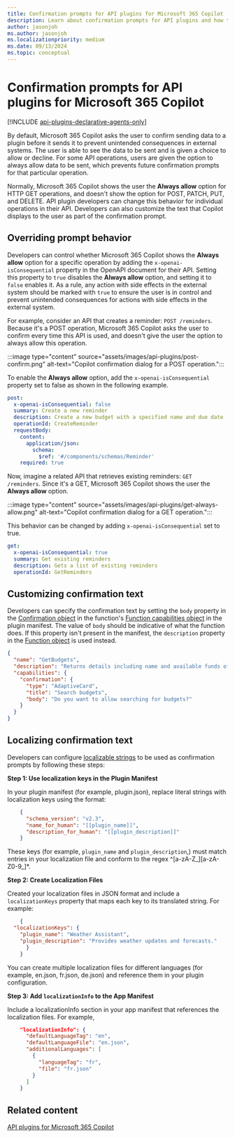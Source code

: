 ```yaml
---
title: Confirmation prompts for API plugins for Microsoft 365 Copilot
description: Learn about confirmation prompts for API plugins and how to change default confirmation behavior for Microsoft 365 Copilot
author: jasonjoh
ms.author: jasonjoh
ms.localizationpriority: medium
ms.date: 09/13/2024
ms.topic: conceptual
---
```


# Confirmation prompts for API plugins for Microsoft 365 Copilot

[!INCLUDE [api-plugins-declarative-agents-only](includes/api-plugins-declarative-agents-only.md)]

By default, Microsoft 365 Copilot asks the user to confirm sending data to a plugin before it sends it to prevent unintended consequences in external systems. The user is able to see the data to be sent and is given a choice to allow or decline. For some API operations, users are given the option to always allow data to be sent, which prevents future confirmation prompts for that particular operation.

Normally, Microsoft 365 Copilot shows the user the **Always allow** option for HTTP GET operations, and doesn't show the option for POST, PATCH, PUT, and DELETE. API plugin developers can change this behavior for individual operations in their API. Developers can also customize the text that Copilot displays to the user as part of the confirmation prompt.

## Overriding prompt behavior

Developers can control whether Microsoft 365 Copilot shows the **Always allow** option for a specific operation by adding the `x-openai-isConsequential` property in the OpenAPI document for their API. Setting this property to `true` disables the **Always allow** option, and setting it to `false` enables it. As a rule, any action with side effects in the external system should be marked with `true` to ensure the user is in control and prevent unintended consequences for actions with side effects in the external system.

For example, consider an API that creates a reminder: `POST /reminders`. Because it's a POST operation, Microsoft 365 Copilot asks the user to confirm every time this API is used, and doesn't give the user the option to always allow this operation.

:::image type="content" source="assets/images/api-plugins/post-confirm.png" alt-text="Copilot confirmation dialog for a POST operation.":::

To enable the **Always allow** option, add the `x-openai-isConsequential` property set to false as shown in the following example.

```yml
post:
  x-openai-isConsequential: false
  summary: Create a new reminder
  description: Create a new budget with a specified name and due date
  operationId: CreateReminder
  requestBody:
    content:
      application/json:
        schema:
          $ref: '#/components/schemas/Reminder'
    required: true
```

Now, imagine a related API that retrieves existing reminders: `GET /reminders`. Since it's a GET, Microsoft 365 Copilot shows the user the **Always allow** option.

:::image type="content" source="assets/images/api-plugins/get-always-allow.png" alt-text="Copilot confirmation dialog for a GET operation.":::

This behavior can be changed by adding `x-openai-isConsequential` set to true.

```yml
get:
  x-openai-isConsequential: true
  summary: Get existing reminders
  description: Gets a list of existing reminders
  operationId: GetReminders
```

## Customizing confirmation text

Developers can specify the confirmation text by setting the `body` property in the [Confirmation object](api-plugin-manifest-2.3.md#confirmation-object) in the function's [Function capabilities object](api-plugin-manifest-2.3.md#function-capabilities-object) in the plugin manifest. The value of `body` should be indicative of what the function does. If this property isn't present in the manifest, the `description` property in the [Function object](api-plugin-manifest-2.3.md#function-object) is used instead.

```json
{
  "name": "GetBudgets",
  "description": "Returns details including name and available funds of budgets, optionally filtered by budget name",
  "capabilities": {
    "confirmation": {
      "type": "AdaptiveCard",
      "title": "Search budgets",
      "body": "Do you want to allow searching for budgets?"
    }
  }
}
```

## Localizing confirmation text

Developers can configure [localizable strings](api-plugin-manifest-2.3.md#string-localization) to be used as confirmation prompts by following these steps:

**Step 1: Use localization keys in the Plugin Manifest**

In your plugin manifest (for example, plugin.json), replace literal strings with localization keys using the format:

```json
    {
      "schema_version": "v2.3",
      "name_for_human": "[[plugin_name]]",
      "description_for_human": "[[plugin_description]]"
    }
```

These keys (for example, `plugin_name` and `plugin_description`,) must match entries in your localization file and conform to the regex ^[a-zA-Z_][a-zA-Z0-9_]*.

**Step 2: Create Localization Files**

Created your localization files in JSON format and include a `localizationKeys` property that maps each key to its translated string. For example:

```json
    {
  "localizationKeys": {
    "plugin_name": "Weather Assistant",
    "plugin_description": "Provides weather updates and forecasts."
      }
    }
```

You can create multiple localization files for different languages (for example, en.json, fr.json, de.json) and reference them in your plugin configuration.

**Step 3: Add `localizationInfo` to the App Manifest**

Include a localizationInfo section in your app manifest that references the localization files. For example,

```json
    "localizationInfo": {
      "defaultLanguageTag": "en",
      "defaultLanguageFile": "en.json",
      "additionalLanguages": [
        {
          "languageTag": "fr",
          "file": "fr.json"
        }
      ]
    }
```

## Related content

[API plugins for Microsoft 365 Copilot](overview-api-plugins.md)
